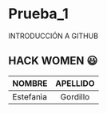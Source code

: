# Prueba_1
INTRODUCCIÓN A GITHUB
## HACK WOMEN :smiley:
| NOMBRE| APELLIDO|
| :-------- | :-------: |
| Estefanìa | Gordillo | 
